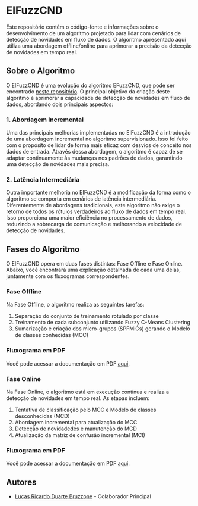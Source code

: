 # EIFuzzCND

Este repositório contém o código-fonte e informações sobre o desenvolvimento de um algoritmo projetado para lidar com cenários de detecção de novidades em fluxo de dados. O algoritmo apresentado aqui utiliza uma abordagem offline/online para aprimorar a precisão da detecção de novidades em tempo real.

## Sobre o Algoritmo

O EIFuzzCND é uma evolução do algoritmo EFuzzCND, que pode ser encontrado [neste repositório](https://github.com/andrecristiani/EFuzzCND-Results). O principal objetivo da criação deste algoritmo é aprimorar a capacidade de detecção de novidades em fluxo de dados, abordando dois principais aspectos:

### 1. Abordagem Incremental

Uma das principais melhorias implementadas no EIFuzzCND é a introdução de uma abordagem incremental no algoritmo supervisionado. Isso foi feito com o propósito de lidar de forma mais eficaz com desvios de conceito nos dados de entrada. Através dessa abordagem, o algoritmo é capaz de se adaptar continuamente às mudanças nos padrões de dados, garantindo uma detecção de novidades mais precisa.

### 2. Latência Intermediária

Outra importante melhoria no EIFuzzCND é a modificação da forma como o algoritmo se comporta em cenários de latência intermediária. Diferentemente de abordagens tradicionais, este algoritmo não exige o retorno de todos os rótulos verdadeiros ao fluxo de dados em tempo real. Isso proporciona uma maior eficiência no processamento de dados, reduzindo a sobrecarga de comunicação e melhorando a velocidade de detecção de novidades.

## Fases do Algoritmo

O EIFuzzCND opera em duas fases distintas: Fase Offline e Fase Online. Abaixo, você encontrará uma explicação detalhada de cada uma delas, juntamente com os fluxogramas correspondentes.

### Fase Offline

Na Fase Offline, o algoritmo realiza as seguintes tarefas:

1. Separação do conjunto de treinamento rotulado por classe
2. Treinamento de cada subconjunto utilizando Fuzzy C-Means Clustering
3. Sumarização e criação dos micro-grupos (SPFMiCs) gerando o Modelo de classes conhecidas (MCC)

### Fluxograma em PDF

Você pode acessar a documentação em PDF [aqui](https://github.com/lucas-bruzzone/EIFuzzCND/raw/main/graphics/_Fluxograma%20Fase%20Offline.pdf).


### Fase Online

Na Fase Online, o algoritmo está em execução contínua e realiza a detecção de novidades em tempo real. As etapas incluem:

1. Tentativa de classificação pelo MCC e Modelo de classes desconhecidas (MCD) 
2. Abordagem incremental para atualização do MCC
3. Detecção de novidadedes e manutenção do MCD
4. Atualização da matriz de confusão incremental (MCI)

### Fluxograma em PDF

Você pode acessar a documentação em PDF [aqui](https://github.com/lucas-bruzzone/EIFuzzCND/raw/main/graphics/_Fluxograma%20Fase%20Online.pdf).


## Autores

- [Lucas Ricardo Duarte Bruzzone](https://github.com/lucas-bruzzone) - Colaborador Principal
